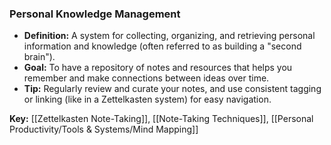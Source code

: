 ### Personal Knowledge Management

- **Definition:** A system for collecting, organizing, and retrieving personal information and knowledge (often referred to as building a "second brain").
- **Goal:** To have a repository of notes and resources that helps you remember and make connections between ideas over time.
- **Tip:** Regularly review and curate your notes, and use consistent tagging or linking (like in a Zettelkasten system) for easy navigation.

**Key:** [[Zettelkasten Note-Taking]], [[Note-Taking Techniques]], [[Personal Productivity/Tools & Systems/Mind Mapping]]